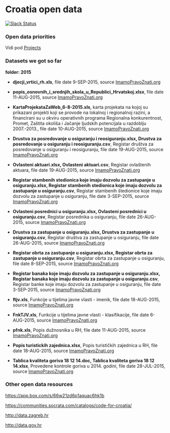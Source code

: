 Croatia open data
============

[![Slack Status](http://slackin.codeforcroatia.org/badge.svg)](http://codeforcroatia.org/slackin)

### Open data priorities

Vidi pod [Projects](/projects)

### Datasets we got so far

**folder: 2015**

- **djecji_vrtici_rh.xls**, file date 9-SEP-2015, source [ImamoPravoZnati.org](http://imamopravoznati.org/request/otvaranje_baze_podataka_popis_vr#incoming-880)

- **popis_osnovnih_i_srednjih_skola_u_Republici_Hrvatskoj.xlsx**, file date 11-AUG-2015, source [ImamoPravoZnati.org](http://imamopravoznati.org/request/otvaranje_baze_podataka_popis_sk#incoming-770)

- **KartaProjekataZaWeb_6-8-2015.xls**, karta projekata na kojoj su prikazani projekti koji se provode na lokalnoj i regionalnoj razini, a financirani su u okviru operativnih programa Regionalna konkurentnost, Promet, Zaštita okoliša i Jačanje ljudskih potencijala u razdoblju 2007.-2013., file date 10-AUG-2015, source [ImamoPravoZnati.org](http://imamopravoznati.org/request/otvaranje_baze_podataka_karta_pr#incoming-769)

- **Drustva za posredovanje u osiguranju i reosiguranju.xlsx, Drustva za posredovanje u osiguranju i reosiguranju.csv**, Registar društva za posredovanje u osiguranju i reosiguranju, file date 19-AUG-2015, source [ImamoPravoZnati.org](http://imamopravoznati.org/request/otvaranje_baze_podataka_registar_7#incoming-804)

- **Ovlasteni aktuari.xlsx, Ovlasteni aktuari.csv**, Registar ovlaštenih aktuara, file date 19-AUG-2015, source [ImamoPravoZnati.org](http://imamopravoznati.org/request/registar_ovlastenih_aktuara_otva#incoming-801)

- **Registar stambenih stedionica koje imaju dozvolu za zastupanje u osiguranju.xlsx, Registar stambenih stedionica koje imaju dozvolu za zastupanje u osiguranju.csv**, Registar stambenih štedionice koje imaju dozvolu za zastupanje u osiguranju, file date 3-SEP-2015, source [ImamoPravoZnati.org](http://imamopravoznati.org/request/registar_stambene_stedionice_koj#incoming-855)

- **Ovlasteni posrednici u osiguranju.xlsx, Ovlasteni posrednici u osiguranju.csv**, Registar posrednika u osiguranju, file date 26-AUG-2015, source [ImamoPravoZnati.org](http://imamopravoznati.org/request/registar_posrednika_u_osiguranju#incoming-826)

- **Drustva za zastupanje u osiguranju.xlsx, Drustva za zastupanje u osiguranju.csv**, Registar društva za zastupanje u osiguranju, file date 26-AUG-2015, source [ImamoPravoZnati.org](http://imamopravoznati.org/request/registar_drustva_za_zastupanje_u#incoming-827)

- **Registar obrta za zastupanje u osiguranju.xlsx, Registar obrta za zastupanje u osiguranju.csv**, Registar obrta za zastupanje u osiguranju, file date 8-SEP-2015, source [ImamoPravoZnati.org](http://imamopravoznati.org/request/registar_obrta_za_zastupanje_u_o#incoming-870)

- **Registar banaka koje imaju dozvolu za zastupanje u osiguranju.xlsx, Registar banaka koje imaju dozvolu za zastupanje u osiguranju.csv**, Registar banke koje imaju dozvolu za zastupanje u osiguranju, file date 3-SEP-2015, source [ImamoPravoZnati.org](http://imamopravoznati.org/request/registar_banke_koje_imaju_dozvol#incoming-852)

- **ftjv.xls**, Funkcije u tijelima javne vlasti - imenik, file date 18-AUG-2015, source [ImamoPravoZnati.org](http://imamopravoznati.org/request/funkcije_u_tijelima_javne_vlasti_2#incoming-796)

- **FnkTJV.xls**, Funkcije u tijelima javne vlasti - klasifikacije, file date 6-AUG-2015, source [ImamoPravoZnati.org](http://imamopravoznati.org/request/funkcije_u_tijelima_javne_vlasti#incoming-756)

- **pfnk.xls**, Popis dužnosnika u RH, file date 11-AUG-2015, source [ImamoPravoZnati.org](http://imamopravoznati.org/request/popis_duznosnika_u_rh#incoming-771)

- **Popis turistickih zajednica.xlsx**, Popis turističkih zajednica u RH, file date 18-AUG-2015, source [ImamoPravoZnati.org](http://imamopravoznati.org/request/popis_duznosnika_u_rh#incoming-771)

- **Tablica kvaliteta goriva 18 12 14.doc, Tablica kvaliteta goriva 18 12 14.xlsx**, Provedene kontrole goriva u 2014. godini, file date 28-JUL-2015, source [ImamoPravoZnati.org](http://imamopravoznati.org/request/provedene_kontrole_goriva_u_2014#incoming-706)

### Other open data resources

https://app.box.com/s/66w21zd6p1aquac6hk1b

https://communities.socrata.com/catalogs/code-for-croatia/

http://data.zagreb.hr

http://data.gov.hr
